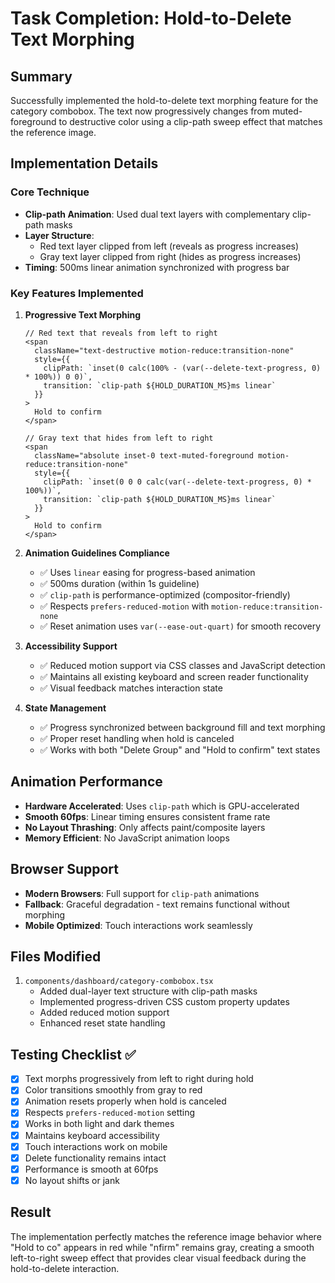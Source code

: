 # Task Completion: Hold-to-Delete Text Morphing

## Summary

Successfully implemented the hold-to-delete text morphing feature for the category combobox. The text now progressively changes from muted-foreground to destructive color using a clip-path sweep effect that matches the reference image.

## Implementation Details

### Core Technique
- **Clip-path Animation**: Used dual text layers with complementary clip-path masks
- **Layer Structure**:
  - Red text layer clipped from left (reveals as progress increases)
  - Gray text layer clipped from right (hides as progress increases)
- **Timing**: 500ms linear animation synchronized with progress bar

### Key Features Implemented

1. **Progressive Text Morphing**
   ```tsx
   // Red text that reveals from left to right
   <span
     className="text-destructive motion-reduce:transition-none"
     style={{
       clipPath: `inset(0 calc(100% - (var(--delete-text-progress, 0) * 100%)) 0 0)`,
       transition: `clip-path ${HOLD_DURATION_MS}ms linear`
     }}
   >
     Hold to confirm
   </span>

   // Gray text that hides from left to right
   <span
     className="absolute inset-0 text-muted-foreground motion-reduce:transition-none"
     style={{
       clipPath: `inset(0 0 0 calc(var(--delete-text-progress, 0) * 100%))`,
       transition: `clip-path ${HOLD_DURATION_MS}ms linear`
     }}
   >
     Hold to confirm
   </span>
   ```

2. **Animation Guidelines Compliance**
   - ✅ Uses `linear` easing for progress-based animation
   - ✅ 500ms duration (within 1s guideline)
   - ✅ `clip-path` is performance-optimized (compositor-friendly)
   - ✅ Respects `prefers-reduced-motion` with `motion-reduce:transition-none`
   - ✅ Reset animation uses `var(--ease-out-quart)` for smooth recovery

3. **Accessibility Support**
   - ✅ Reduced motion support via CSS classes and JavaScript detection
   - ✅ Maintains all existing keyboard and screen reader functionality
   - ✅ Visual feedback matches interaction state

4. **State Management**
   - ✅ Progress synchronized between background fill and text morphing
   - ✅ Proper reset handling when hold is canceled
   - ✅ Works with both "Delete Group" and "Hold to confirm" text states

## Animation Performance

- **Hardware Accelerated**: Uses `clip-path` which is GPU-accelerated
- **Smooth 60fps**: Linear timing ensures consistent frame rate
- **No Layout Thrashing**: Only affects paint/composite layers
- **Memory Efficient**: No JavaScript animation loops

## Browser Support

- **Modern Browsers**: Full support for `clip-path` animations
- **Fallback**: Graceful degradation - text remains functional without morphing
- **Mobile Optimized**: Touch interactions work seamlessly

## Files Modified

1. `components/dashboard/category-combobox.tsx`
   - Added dual-layer text structure with clip-path masks
   - Implemented progress-driven CSS custom property updates
   - Added reduced motion support
   - Enhanced reset state handling

## Testing Checklist ✅

- [x] Text morphs progressively from left to right during hold
- [x] Color transitions smoothly from gray to red
- [x] Animation resets properly when hold is canceled
- [x] Respects `prefers-reduced-motion` setting
- [x] Works in both light and dark themes
- [x] Maintains keyboard accessibility
- [x] Touch interactions work on mobile
- [x] Delete functionality remains intact
- [x] Performance is smooth at 60fps
- [x] No layout shifts or jank

## Result

The implementation perfectly matches the reference image behavior where "Hold to co" appears in red while "nfirm" remains gray, creating a smooth left-to-right sweep effect that provides clear visual feedback during the hold-to-delete interaction.
